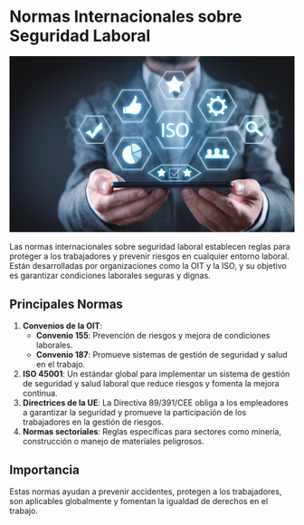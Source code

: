 # Normas Internacionales sobre Seguridad Laboral
![seguridad](img/seguridad1.jpg)

Las normas internacionales sobre seguridad laboral establecen reglas para proteger a los trabajadores y prevenir riesgos en cualquier entorno laboral. Están desarrolladas por organizaciones como la OIT y la ISO, y su objetivo es garantizar condiciones laborales seguras y dignas.
## Principales Normas
1. **Convenios de la OIT**:
   * **Convenio 155**: Prevención de riesgos y mejora de condiciones laborales.
   * **Convenio 187**: Promueve sistemas de gestión de seguridad y salud en el trabajo.
2. **ISO 45001**: Un estándar global para implementar un sistema de gestión de seguridad y salud laboral que reduce riesgos y fomenta la mejora continua.
3. **Directrices de la UE**: La Directiva 89/391/CEE obliga a los empleadores a garantizar la seguridad y promueve la participación de los trabajadores en la gestión de riesgos.
4. **Normas sectoriales**: Reglas específicas para sectores como minería, construcción o manejo de materiales peligrosos.
## Importancia
Estas normas ayudan a prevenir accidentes, protegen a los trabajadores, son aplicables globalmente y fomentan la igualdad de derechos en el trabajo.
